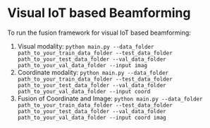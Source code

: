# Visual IoT based Beamforming
To run the fusion framework for visual IoT based beamforming:
1. Visual modality: `python main.py --data_folder path_to_your_train_data_folder --test_data_folder path_to_your_test_data_folder --val_data_folder path_to_your_val_data_folder --input imag` 
2. Coordinate modality: `python main.py --data_folder path_to_your_train_data_folder --test_data_folder path_to_your_test_data_folder --val_data_folder path_to_your_val_data_folder --input coord` 
3. Fusion of Coordinate and Image: `python main.py --data_folder path_to_your_train_data_folder --test_data_folder path_to_your_test_data_folder --val_data_folder path_to_your_val_data_folder --input coord imag` 
